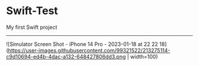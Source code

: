 # Swift-Test

My first Swift project
<hr>



![Simulator Screen Shot - iPhone 14 Pro - 2023-01-18 at 22 22 18](https://user-images.githubusercontent.com/99321522/213275114-c9d10694-ed4b-4dac-a132-648427806dd3.png | width=100)
